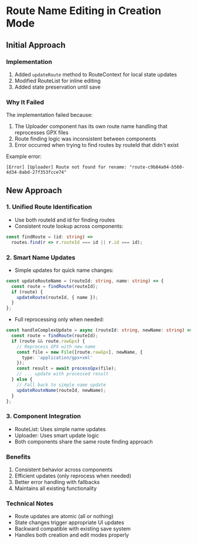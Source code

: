 # Route Name Editing in Creation Mode

## Initial Approach

### Implementation
1. Added `updateRoute` method to RouteContext for local state updates
2. Modified RouteList for inline editing
3. Added state preservation until save

### Why It Failed
The implementation failed because:
1. The Uploader component has its own route name handling that reprocesses GPX files
2. Route finding logic was inconsistent between components
3. Error occurred when trying to find routes by routeId that didn't exist

Example error:
```
[Error] [Uploader] Route not found for rename: "route-c9b84a04-b560-4d34-8abd-27f353fcce74"
```

## New Approach

### 1. Unified Route Identification
- Use both routeId and id for finding routes
- Consistent route lookup across components:
```typescript
const findRoute = (id: string) => 
  routes.find(r => r.routeId === id || r.id === id);
```

### 2. Smart Name Updates
- Simple updates for quick name changes:
```typescript
const updateRouteName = (routeId: string, name: string) => {
  const route = findRoute(routeId);
  if (route) {
    updateRoute(routeId, { name });
  }
};
```

- Full reprocessing only when needed:
```typescript
const handleComplexUpdate = async (routeId: string, newName: string) => {
  const route = findRoute(routeId);
  if (route && route.rawGpx) {
    // Reprocess GPX with new name
    const file = new File([route.rawGpx], newName, { 
      type: 'application/gpx+xml' 
    });
    const result = await processGpx(file);
    // ... update with processed result
  } else {
    // Fall back to simple name update
    updateRouteName(routeId, newName);
  }
};
```

### 3. Component Integration
- RouteList: Uses simple name updates
- Uploader: Uses smart update logic
- Both components share the same route finding approach

### Benefits
1. Consistent behavior across components
2. Efficient updates (only reprocess when needed)
3. Better error handling with fallbacks
4. Maintains all existing functionality

### Technical Notes
- Route updates are atomic (all or nothing)
- State changes trigger appropriate UI updates
- Backward compatible with existing save system
- Handles both creation and edit modes properly
